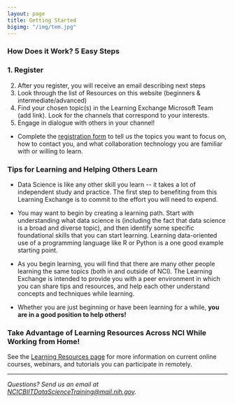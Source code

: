 ```yaml
---
layout: page
title: Getting Started
bigimg: "/img/tem.jpg"
---
```


### How Does it Work? 5 Easy Steps

### 1.	Register 

2.	After you register, you will receive an email describing next steps 
3.	Look through the list of Resources on this website (beginners & intermediate/advanced) 
4.	Find your chosen topic(s) in the Learning Exchange Microsoft Team (add link). Look for the channels that correspond to your interests. 
5.	Engage in dialogue with others in your channel!










* Complete the [registration form](http://bit.ly/NCI_datascience_peer2peer) to tell us the topics you want to focus on, how to contact you, and what collaboration technology you are familiar with or willing to learn.


### Tips for Learning and Helping Others Learn

* Data Science is like any other skill you learn -- it takes a lot of independent study and practice.  The first step to benefiting from this Learning Exchange is to commit to the effort you will need to expend.

* You may want to begin by creating a learning path.  Start with understanding what data science is (including the fact that data science is a broad and diverse topic), and then identify some specific foundational skills that you can start learning.  Learning data-oriented use of a programming language like R or Python is a one good example starting point.

* As you begin learning, you will find that there are many other people learning the same topics (both in and outside of NCI).  The Learning Exchange is intended to provide you with a peer environment in which you can share tips and resources, and help each other understand concepts and techniques while learning.

* Whether you are just beginning or have been learning for a while, **you are in a good position to help others!**

### Take Advantage of Learning Resources Across NCI While Working from Home!

See the [Learning Resources page](../resources) for more information on current online courses, webinars, and tutorials you can participate in remotely.

---
*Questions? Send us an email at [NCICBIITDataScienceTraining@mail.nih.gov](mailto:NCICBIITDataScienceTraining@mail.nih.gov).*
